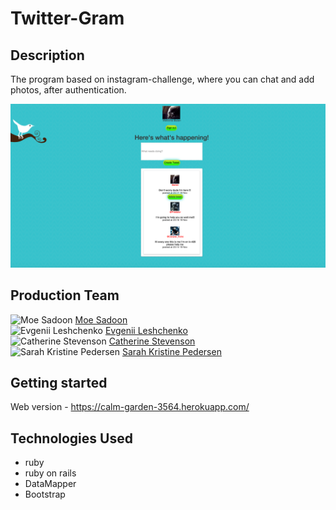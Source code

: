 

Twitter-Gram
================================

## Description

The program based on instagram-challenge, where you can chat and add photos, after authentication.  


![Twitter-Gram screenshot](app/assets/images/Screen_template.png)


## Production Team

![Moe Sadoon](https://avatars3.githubusercontent.com/u/13087665?v=3&s=192) [Moe Sadoon](https://github.com/MoeSadoon)
<br>
![Evgenii Leshchenko](https://avatars1.githubusercontent.com/u/13106572?v=3&s=50) [Evgenii Leshchenko](https://github.com/TJQKAs)
<br>
![Catherine Stevenson](https://avatars3.githubusercontent.com/u/13364432?v=3&s=192) [Catherine Stevenson](https://github.com/catherinestevenson)
<br>
![Sarah Kristine Pedersen](https://avatars3.githubusercontent.com/u/13555098?v=3&s=192) [Sarah Kristine Pedersen](https://github.com/sarahkristinepedersen)

## Getting started

Web version - https://calm-garden-3564.herokuapp.com/

## Technologies Used

- ruby
- ruby on rails
- DataMapper
- Bootstrap
